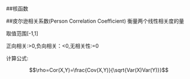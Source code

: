 ##核函数

##皮尔逊相关系数(Person Correlation Coefficient)
衡量两个线性相关度的量

取值范围[-1,1]

正向相关:>0,负向相关：<0,无相关性:=0

计算公式:


$$\rho=Cor(X,Y)=\frac{Cov(X,Y)}{\sqrt{Var(X)Var(Y)}}$$


